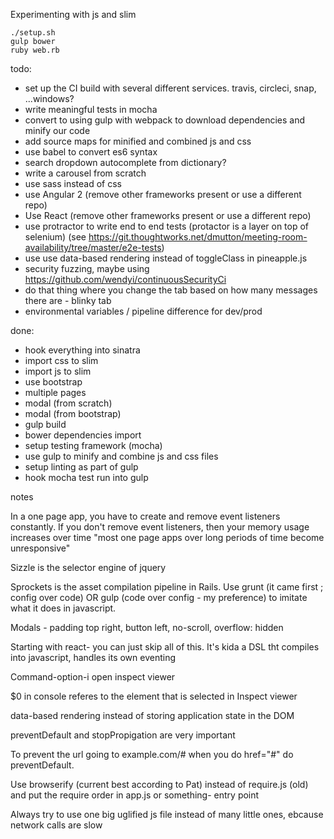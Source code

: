 Experimenting with js and slim

````
./setup.sh
gulp bower
ruby web.rb
````

todo:

- set up the CI build with several different services. travis, circleci, snap, ...windows?
- write meaningful tests in mocha
- convert to using gulp with webpack to download dependencies and minify our code
- add source maps for minified and combined js and css
- use babel to convert es6 syntax
- search dropdown autocomplete from dictionary?
- write a carousel from scratch
- use sass instead of css
- use Angular 2 (remove other frameworks present or use a different repo)
- Use React (remove other frameworks present or use a different repo)
- use protractor to write end to end tests (protactor is a layer on top of selenium) (see https://git.thoughtworks.net/dmutton/meeting-room-availability/tree/master/e2e-tests)
- use use data-based rendering instead of toggleClass in pineapple.js
- security fuzzing, maybe using https://github.com/wendyi/continuousSecurityCi
- do that thing where you change the tab based on how many messages there are - blinky tab
- environmental variables / pipeline difference for dev/prod

done:

- hook everything into sinatra
- import css to slim
- import js to slim
- use bootstrap
- multiple pages
- modal (from scratch)
- modal (from bootstrap)
- gulp build
- bower dependencies import
- setup testing framework (mocha)
- use gulp to minify and combine js and css files
- setup linting as part of gulp
- hook mocha test run into gulp

notes

In a one page app, you have to create and remove event listeners constantly. If you don't remove event listeners, then your memory usage increases over time "most one page apps over long periods of time become unresponsive"

Sizzle is the selector engine of jquery

Sprockets is the asset compilation pipeline in Rails. Use grunt (it came first ; config over code) OR gulp (code over config - my preference) to imitate what it does in javascript.

Modals - padding top right, button left, no-scroll, overflow: hidden

Starting with react- you can just skip all of this. It's kida a DSL tht compiles into javascript, handles its own eventing

Command-option-i open inspect viewer

$0 in console referes to the element that is selected in Inspect viewer

data-based rendering instead of storing application state in the DOM

preventDefault and stopPropigation are very important

To prevent the url going to example.com/# when you do href="#" do preventDefault.

Use browserify (current best according to Pat) instead of require.js (old) and put the require order in app.js or something- entry point

Always try to use one big uglified js file instead of many little ones, ebcause network calls are slow
